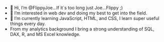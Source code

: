 - 👋 Hi, I’m @FlippyJoe...If it`s too long just Joe...Flippy ;)
- 👀 I’m interested in web dev and doing my best to get into the field.
- 🌱 I’m currently learning JavaScript, HTML, and CSS, I learn super useful things every day.
-  From my analytics background I bring a strong understanding of SQL, DAX, R, and MS Excel knowledge.

<!---
FlippyJoe/FlippyJoe is a ✨ special ✨ repository because its `README.md` (this file) appears on your GitHub profile.
You can click the Preview link to take a look at your changes.
--->
